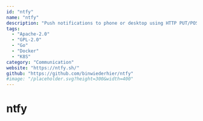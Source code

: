 ```yaml
---
id: "ntfy"
name: "ntfy"
description: "Push notifications to phone or desktop using HTTP PUT/POST, with Android app, CLI and web app, similar to Pushover and Gotify."
tags:
  - "Apache-2.0"
  - "GPL-2.0"
  - "Go"
  - "Docker"
  - "K8S"
category: "Communication"
website: "https://ntfy.sh/"
github: "https://github.com/binwiederhier/ntfy"
#image: "/placeholder.svg?height=300&width=400"
---
```


# ntfy
